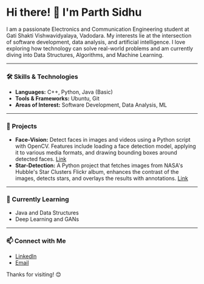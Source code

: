 # Hi there! 👋 I'm Parth Sidhu

I am a passionate Electronics and Communication Engineering student at Gati Shakti Vishwavidyalaya, Vadodara. My interests lie at the intersection of software development, data analysis, and artificial intelligence. I love exploring how technology can solve real-world problems and am currently diving into Data Structures, Algorithms, and Machine Learning.

---

### 🛠️ Skills & Technologies

- **Languages:** C++, Python, Java (Basic)  
- **Tools & Frameworks:** Ubuntu, Git  
- **Areas of Interest:** Software Development, Data Analysis, ML  

---

### 🚀 Projects

- **Face-Vision:** Detect faces in images and videos using a Python script with OpenCV. Features include loading a face detection model, applying it to various media formats, and drawing bounding boxes around detected faces. [Link](https://github.com/Parth-Sidhu-4/Face-Vision.git)  
- **Star-Detection:** A Python project that fetches images from NASA's Hubble's Star Clusters Flickr album, enhances the contrast of the images, detects stars, and overlays the results with annotations. [Link](https://github.com/Parth-Sidhu-4/Star-Detection.git)  

---

### 🌱 Currently Learning

- Java and Data Structures  
- Deep Learning and GANs  

---

### 📫 Connect with Me

- [LinkedIn](https://www.linkedin.com/in/YourProfile)  
- [Email](mailto:parthecstasy@gmail.com)   

Thanks for visiting! 😊
